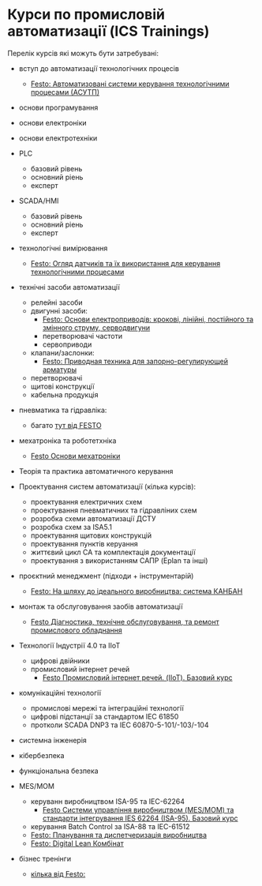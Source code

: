 # Курси по промисловій автоматизації (ICS Trainings)

Перелік курсів які можуть бути затребувані:

- вступ до автоматизації технологічних процесів
  - [Festo: Автоматизовані системи керування технологічними процесами (АСУТП)](https://www.festo.com/cms/ru-uk_ua/76087.htm)
- основи програмування
- основи електроніки
- основи електротехніки
- PLC
  - базовий рівень
  - основний ріень
  - експерт
- SCADA/HMI
  - базовий рівень
  - основний ріень
  - експерт
- технологічні вимірювання
  - [Festo: Огляд датчиків та їх використання для керування технологічними процесами](https://www.festo.com/cms/ru-uk_ua/67218.htm)
- технічні засоби автоматизації
  - релейні засоби
  - двигунні засоби:
    - [Festo: Основи електроприводів: крокові, лінійні, постійного та змінного струму, серводвигуни](https://www.festo.com/cms/ru-uk_ua/67194.htm)
    - перетворювачі частоти
    - сервоприводи
  - клапани/заслонки:
    - [Festo: Приводная техника для запорно-регулирующей арматуры](https://www.festo.com/cms/ru-uk_ua/67198.htm)
  - перетворювачі
  - щитові конструкції
  - кабельна продукція 
- пневматика та гідравліка:
  - багато [тут від FESTO](https://www.festo.com/cms/ru-uk_ua/9464.htm)
- мехатроніка та роботетхніка
  - [Festo Основи мехатроніки](https://www.festo.com/cms/ru-uk_ua/67220.htm) 
- Теорія та практика автоматичного керування
- Проектування систем автоматизації (кілька курсів):
  - проектування електричних схем
  - проектування пневматичних та гідравліних схем
  - розробка схеми автоматизації ДСТУ
  - розробка схем за ISA5.1
  - проектування щитових конструкцій
  - проектування пунктів керуання
  - життєвий цикл СА та комплектація документації
  - проектування з використанням САПР (Eplan та інші)
- проєктний менеджмент (підходи + інструментарій)
  - [Festo: На шляху до ідеального виробництва: система КАНБАН](https://www.festo.com/cms/ru-uk_ua/67210.htm)
- монтаж та обслуговування заобів автоматизації
  - [Festo Діагностика, технічне обслуговування, та ремонт промислового обладнання](https://www.festo.com/cms/ru-uk_ua/67202.htm)
- Технології Індустрії 4.0 та IIoT
  - цифрові двійники
  - промисловий інтернет речей
    - [Festo Промисловий інтернет речей. (IIoT). Базовий курс](https://www.festo.com/cms/ru-uk_ua/73307.htm) 
- комунікаційні технології 
  - промислові мережі та інтеграційні технології
  - цифрові підстанції за стандартом ІЕС 61850
  - протколи SCADA DNP3 та IEC 60870-5-101/-103/-104

- системна інженерія
- кібербезпека
- функціональна безпека
- MES/MOM
  - керуванн виробництвом ISA-95 та IEC-62264
    - [Festo Системи управління виробництвом (MES/MOM) та стандарти інтегрування IES 62264 (ISA-95). Базовий курс](https://www.festo.com/cms/ru-uk_ua/73297.htm)
  - керування Batch Control за ISA-88 та IEC-61512 
  - [Festo: Планування та диспетчеризація виробництва](https://www.festo.com/cms/ru-uk_ua/67212.htm) 
  - [Festo: Digital Lean Комбінат](https://www.festo.com/cms/ru-uk_ua/72271.htm)
- бізнес тренінги
  - [кілька від Festo:](https://www.festo.com/cms/ru-uk_ua/9464.htm)

